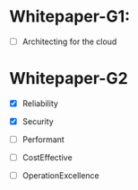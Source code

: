 # Whitepaper-G1:

- [ ] Architecting for the cloud

# Whitepaper-G2

- [x] Reliability

- [x] Security

- [ ] Performant

- [ ] CostEffective

- [ ] OperationExcellence
